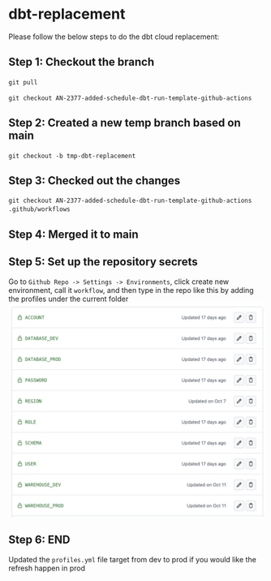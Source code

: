 # dbt-replacement

Please follow the below steps to do the dbt cloud replacement:
## Step 1: Checkout the branch 
`git pull`

`git checkout AN-2377-added-schedule-dbt-run-template-github-actions`

## Step 2: Created a new temp branch based on main
`git checkout -b tmp-dbt-replacement`

## Step 3: Checked out the changes
`git checkout AN-2377-added-schedule-dbt-run-template-github-actions .github/workflows`

## Step 4: Merged it to main

## Step 5: Set up the repository secrets
Go to `Github Repo -> Settings -> Environments`, click create new environment, call it `workflow`, and then type in the repo like this by adding the profiles under the current folder
![environment](./images/environment_screenshot.png)

## Step 6: END
Updated the `profiles.yml` file target from dev to prod if you would like the refresh happen in prod